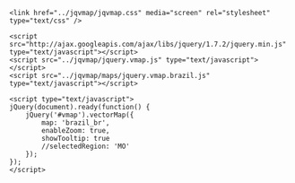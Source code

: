 <?xml version="1.0" encoding="UTF-8"?>
<!DOCTYPE html PUBLIC "-//W3C//DTD XHTML 1.0 Strict//EN" "http://www.w3.org/TR/xhtml1/DTD/xhtml1-strict.dtd">
<html xmlns="http://www.w3.org/1999/xhtml" xml:lang="en" lang="en">
  <head>
    <title>JQVMap - Brazil Map</title>
    
    <link href="../jqvmap/jqvmap.css" media="screen" rel="stylesheet" type="text/css" />
    
    <script src="http://ajax.googleapis.com/ajax/libs/jquery/1.7.2/jquery.min.js" type="text/javascript"></script>
    <script src="../jqvmap/jquery.vmap.js" type="text/javascript"></script>
    <script src="../jqvmap/maps/jquery.vmap.brazil.js" type="text/javascript"></script>
    
	<script type="text/javascript">
	jQuery(document).ready(function() {
		jQuery('#vmap').vectorMap({
		    map: 'brazil_br',
		    enableZoom: true,
		    showTooltip: true
		    //selectedRegion: 'MO'
		});
	});
	</script>
  </head>
  <body>
    <div id="vmap" style="width: 600px; height: 400px;"></div>
  </body>
</html>

